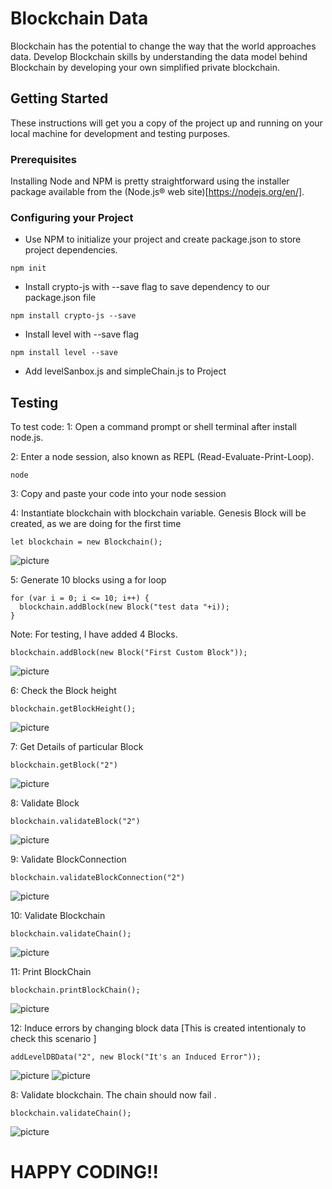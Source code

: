 # Blockchain Data

Blockchain has the potential to change the way that the world approaches data. Develop Blockchain skills by understanding the data model behind Blockchain by developing your own simplified private blockchain.

## Getting Started

These instructions will get you a copy of the project up and running on your local machine for development and testing purposes.

### Prerequisites

Installing Node and NPM is pretty straightforward using the installer package available from the (Node.js® web site)[https://nodejs.org/en/].

### Configuring your Project

- Use NPM to initialize your project and create package.json to store project dependencies.
```
npm init
```
- Install crypto-js with --save flag to save dependency to our package.json file
```
npm install crypto-js --save
```
- Install level with --save flag
```
npm install level --save
```

- Add levelSanbox.js and simpleChain.js to Project

## Testing

To test code:
1: Open a command prompt or shell terminal after install node.js.

2: Enter a node session, also known as REPL (Read-Evaluate-Print-Loop).
```
node
```
3: Copy and paste your code into your node session

4: Instantiate blockchain with blockchain variable. Genesis Block will be created, as we are doing for the first time
```
let blockchain = new Blockchain();
```

![picture](projectimages/001_creategenesisblock.png)


5: Generate 10 blocks using a for loop
```
for (var i = 0; i <= 10; i++) {
  blockchain.addBlock(new Block("test data "+i));
}
```

Note: For testing, I have added 4 Blocks. 
```
blockchain.addBlock(new Block("First Custom Block"));
```

![picture](projectimages/002_addnewblock.png)


6: Check the Block height
```
blockchain.getBlockHeight();
```

![picture](projectimages/003_blockheight.png)


7: Get Details of particular Block
```
blockchain.getBlock("2")
```

![picture](projectimages/004_getparticularblock.png)


8: Validate Block
```
blockchain.validateBlock("2")
```

![picture](projectimages/005_validateblock.png)


9: Validate BlockConnection
```
blockchain.validateBlockConnection("2")
```

![picture](projectimages/006_validblockconnection.png)



10: Validate Blockchain
```
blockchain.validateChain();
```

![picture](projectimages/007_validatechain.png)


11: Print BlockChain
```
blockchain.printBlockChain();
```

![picture](projectimages/008_printblockchain.png)


12: Induce errors by changing block data [This is created intentionaly to check this scenario ]
```
addLevelDBData("2", new Block("It's an Induced Error"));
```

![picture](projectimages/009_incubateerror.png)
![picture](projectimages/010_wrongblockchain.png)

8: Validate blockchain. The chain should now fail .
```
blockchain.validateChain();
```

![picture](projectimages/011_blockchainnotvalidated.png)



# HAPPY CODING!!